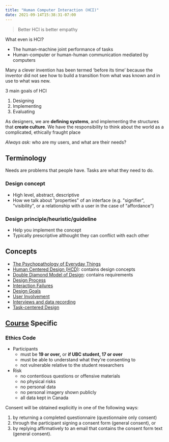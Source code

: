 ```yaml
---
title: "Human Computer Interaction (HCI)"
date: 2021-09-14T15:38:31-07:00
---
```


> Better HCI is better empathy

What even is HCI?
* The human-machine joint performance of tasks
* Human-computer or human-human communication mediated by computers

Many a clever invention has been termed ‘before its time’ because the inventor did not see how to build a transition from what was known and in use to what was new.

3 main goals of HCI
1. Designing
2. Implementing
3. Evaluating

As designers, we are **defining systems**, and implementing the structures that **create culture**. We have the responsibility to think about the world as a complicated, ethically fraught place

_Always ask:_ who are my users, and what are their needs?

## Terminology
Needs are problems that people have. Tasks are what they need to do.

### Design concept
-  High level, abstract, descriptive
-  How we talk about "properties" of an interface (e.g. "signifier", "visibility", or a relationship with a user in the case of "affordance")

### Design principle/heuristic/guideline
-  Help you implement the concept
-  Typically prescriptive althought they can conflict with each other

## Concepts
- [The Psychopathology of Everyday Things](thoughts/articles/the-psychopathology-of-everyday-things.md)
- [Human Centered Design (HCD)](thoughts/human-centered-design.md): contains design concepts
- [Double Diamond Model of Design](thoughts/double-diamond-design.md): contains requirements
- [Design Process](thoughts/design-process.md)
- [Interaction Failures](thoughts/interaction-failures.md)
- [Design Goals](thoughts/design-goals.md)
- [User Involvement](thoughts/user-involvement.md)
- [Interviews and data recording](thoughts/interviews-and-data-recording.md)
- [Task-centered Design](thoughts/task-centered-design.md)

## [Course](https://www.students.cs.ubc.ca/~cs-344/current-term/) Specific
### Ethics Code
-   Participants
    -   must be **19 or over,** or **if UBC student, 17 or over**
    -   must be able to understand what they're consenting to
    -   not vulnerable relative to the student researchers
-   Risk
    -   no contentious questions or offensive materials
    -   no physical risks
    -   no personal data
    -   no personal imagery shown publicly
    -   all data kept in Canada

Consent will be obtained explicitly in one of the following ways:
1. by returning a completed questionnaire (questionnaire only consent)
2. through the participant signing a consent form (general consent), or
3. by replying affirmatively to an email that contains the consent form text (general consent).